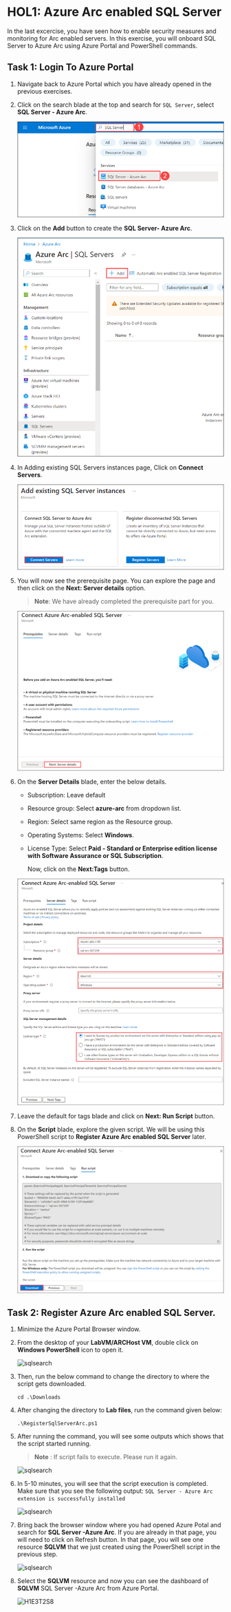 # HOL1: Azure Arc enabled SQL Server

In the last excercise, you have seen how to enable security measures and monitoring for Arc enabled servers. In this exercise, you will onboard SQL Server to Azure Arc using Azure Portal and PowerShell commands.

## Task 1: Login To Azure Portal

1. Navigate back to Azure Portal which you have already opened in the previous exercises.
      
1. Click on the search blade at the top and search for ```SQL Server```, select **SQL Server - Azure Arc**.
 
   ![](media/EX1-Task1-Step2.png "sqlsearch")
   
1. Click on the **Add** button to create the **SQL Server- Azure Arc**. 
 
   ![](media/EX1-Task1-Step3.png "sqlsearch")
   
1. In Adding existing SQL Servers instances page, Click on **Connect Servers**.

   ![](media/EX1-Task1-Step4.png "sqlsearch")
   
1. You will now see the prerequisite page. You can explore the page and then click on the **Next: Server details** option.
    
   > **Note**: We have already completed the prerequisite part for you. 
    
   ![](media/EX1-Task1-Step5.png "sqlsearch")
   
1. On the **Server Details** blade, enter the below details.
 
   - Subscription: Leave default
   - Resource group: Select **azure-arc** from dropdown list.
   - Region: Select same region as the Resource group.
   - Operating Systems: Select **Windows**.
   - License Type: Select **Paid - Standard or Enterprise edition license with Software Assurance or SQL Subscription**.

     Now, click on the **Next:Tags** button.
   
   ![](media/EX1-Task1-Step6.png "sqlsearch")
   
1. Leave the default for tags blade and click on **Next: Run Script** button.
 
1. On the **Script** blade, explore the given script. We will be using this PowerShell script to **Register Azure Arc enabled SQL Server** later.
  
   ![](media/EX1-Task1-Step8.png "sqlsearch")
   
## Task 2: Register Azure Arc enabled SQL Server.

1. Minimize the Azure Portal Browser window. 

1. From the desktop of your **LabVM/ARCHost VM**, double click on **Windows PowerShell** icon to open it.
 
   ![](media/powershell.png "sqlsearch")
  
1. Then, run the below command to change the directory to where the script gets downloaded.
 
   ``` 
   cd .\Downloads
   
   ```

1. After changing the directory to **Lab files**, run the command given below:

   ```
   .\RegisterSqlServerArc.ps1
   ```
     
1. After running the command, you will see some outputs which shows that the script started running.
   > **Note** : If script fails to execute. Please run it again. 

   ![](.././media/run.png "sqlsearch")
  
1. In 5-10 minutes, you will see that the script execution is completed. Make sure that you see the following output: ```SQL Server - Azure Arc extension is successfully installed```

   ![](.././media/H1E3T2S6.png "sqlsearch")
  
1. Bring back the browser window where you had opened Azure Potal and search for **SQL Server -Azure Arc**. If you are already in that page, you will need to click on Refresh button. In that page, you will see one resource **SQLVM** that we just created using the PowerShell script in the previous step.

   ![](.././media/sqlvm11new.png "sqlsearch")
  
1. Select the **SQLVM** resource and now you can see the dashboard of **SQLVM** SQL Server -Azure Arc from Azure Portal.

   ![](.././media/H1E3T2S8.png "H1E3T2S8")   
   
